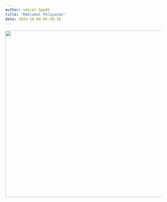 ```yaml
---
author: sekret.bppkb
title: "Maklumat Pelayanan"
date: 2024-10-08 05:38:18
---
```

<p><img src="/images/CqVZALk967wuUOid2KWq.jpg" width="635" height="536" alt="" /></p>
